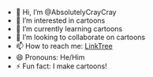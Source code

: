 - 👋 Hi, I’m @AbsolutelyCrayCray
- 👀 I’m interested in cartoons
- 🌱 I’m currently learning cartoons
- 💞️ I’m looking to collaborate on cartoons
- 📫 How to reach me: [LinkTree](https://linktr.ee/AbsolutelyCrayCray)
- 😄 Pronouns: He/Him
- ⚡ Fun fact: I make cartoons!

<!---
AbsolutelyCrayCray/AbsolutelyCrayCray is a ✨ special ✨ repository because its `README.md` (this file) appears on your GitHub profile.
You can click the Preview link to take a look at your changes.
--->
